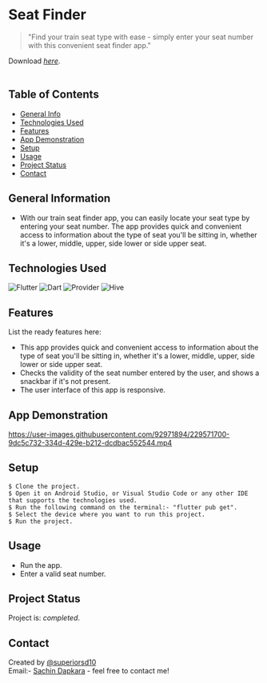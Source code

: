 # Seat Finder
> "Find your train seat type with ease - simply enter your seat number with this convenient seat finder app."

Download [_here_](https://drive.google.com/file/d/1CmicFv8GIsjPaOft9ipDnCIB7iOPgKJn/view?usp=share_link).<br/><br/> <!-- If you have the project hosted somewhere, include the link here. -->

## Table of Contents
* [General Info](#general-information)
* [Technologies Used](#technologies-used)
* [Features](#features)
* [App Demonstration](#app-demonstration)
* [Setup](#setup)
* [Usage](#usage)
* [Project Status](#project-status)
* [Contact](#contact)
<!-- * [License](#license) -->


## General Information
- With our train seat finder app, you can easily locate your seat type by entering your seat number. The app provides quick and convenient access to information about the type of seat you'll be sitting in, whether it's a lower, middle, upper, side lower or side upper seat.
<!-- You don't have to answer all the questions - just the ones relevant to your project. -->


## Technologies Used
![Flutter](https://img.shields.io/badge/Flutter-%2302569B.svg?style=for-the-badge&logo=Flutter&logoColor=white)
![Dart](https://img.shields.io/badge/dart-%230175C2.svg?style=for-the-badge&logo=dart&logoColor=white)
![Provider](https://img.shields.io/badge/Provider-212121?style=for-the-badge&logo=Provider&logoColor=white)
![Hive](https://img.shields.io/badge/Hive-0AC7EF?style=for-the-badge&logo=Hive&logoColor=white)


## Features
List the ready features here:
* This app provides quick and convenient access to information about the type of seat you'll be sitting in, whether it's a lower, middle, upper, side lower or side upper seat.
* Checks the validity of the seat number entered by the user, and shows a snackbar if it's not present. 
* The user interface of this app is responsive. 


## App Demonstration
https://user-images.githubusercontent.com/92971894/229571700-9dc5c732-334d-429e-b212-dcdbac552544.mp4
<!-- If you have screenshots you'd like to share, include them here. -->


## Setup
```
$ Clone the project.
$ Open it on Android Studio, or Visual Studio Code or any other IDE that supports the technologies used.
$ Run the following command on the terminal:- "flutter pub get".
$ Select the device where you want to run this project.
$ Run the project.
```


## Usage
- Run the app. 
- Enter a valid seat number. 


## Project Status
Project is: _completed_.



## Contact
Created by [@superiorsd10](https://github.com/superiorsd10)   
Email:- [Sachin Dapkara](mailto:sachindapkara6@gmail.com) - feel free to contact me!


<!-- Optional -->
<!-- ## License -->
<!-- This project is open source and available under the [... License](). -->

<!-- You don't have to include all sections - just the one's relevant to your project -->
